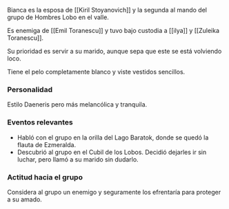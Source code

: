 Bianca es la esposa de [[Kiril Stoyanovich]] y la segunda al mando del grupo de Hombres Lobo en el valle.

Es enemiga de [[Emil Toranescu]] y tuvo bajo custodia a [[ilya]] y [[Zuleika Toranescu]].

Su prioridad es servir a su marido, aunque sepa que este se está volviendo loco.

Tiene el pelo completamente blanco y viste vestidos sencillos.
### Personalidad
Estilo Daeneris pero más melancólica y tranquila.

### Eventos relevantes
- Habló con el grupo en la orilla del Lago Baratok, donde se quedó la flauta de Ezmeralda.
- Descubrió al grupo en el Cubil de los Lobos. Decidió dejarles ir sin luchar, pero llamó a su marido sin dudarlo.

### Actitud hacia el grupo
Considera al grupo un enemigo y seguramente los efrentaría para proteger a su amado.